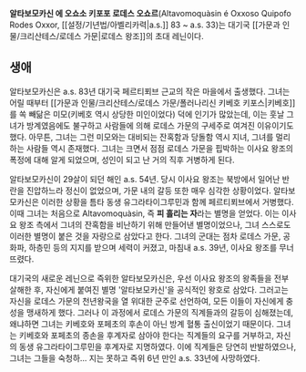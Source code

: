 **알타보모카신 에 오쇼소 키포포 로데스 오쇼르**(Altavomoquàsin é Oxxoso Quipofo Rodes Oxxor, [[설정/기년법/아벨리카력|a.s.]] 83 ~ a.s. 33)는 대기국 [[가문과 인물/크리산테스/로데스 가문|로데스 왕조]]의 초대 레닌이다.

## 생애
알타보모카신은 a.s. 83년 대기국 페르티푀브 근교의 작은 마을에서 출생했다. 그녀는 어릴 때부터 [[가문과 인물/크리산테스/로데스 가문/폴러나리신 키베호 키포스|키베호]]를 쏙 빼닮은 미모(키베호 역시 상당한 미인이었다) 덕에 인기가 많았는데, 이는 훗날 그녀가 방계였음에도 불구하고 사람들에 의해 로데스 가문의 구세주로 여겨진 이유이기도 했다. 아무튼, 그녀는 그런 미모와는 대비되는 잔혹함과 당돌함 역시 지녀, 그녀를 멀리하는 사람들 역시 존재했다. 그녀는 크면서 점점 로데스 가문을 핍박하는 이사요 왕조의 폭정에 대해 알게 되었으며, 성인이 되고 난 거의 직후 거병하게 된다.

알타보모카신이 29살이 되던 해인 a.s. 54년. 당시 이사요 왕조는 북방에서 일어난 반란을 진압하느라 정신이 없었으며, 가문 내의 갈등 또한 매우 심각한 상황이었다. 알타보모카신은 이러한 상황을 틈타 동생 유그라타이그루민과 함께 페르티푀브에서 거병했다. 이때 그녀는 처음으로 Altavomoquàsin, 즉 **피 흘리는 자**라는 별명을 얻었다. 이는 이사요 왕조 측에서 그녀의 잔혹함을 비난하기 위해 만들어낸 별명이었으나, 그녀 스스로도 이러한 별명이 붙은 것을 자랑으로 삼았다고 한다. 그녀의 군대는 점차 로데스 가문, 공화파, 하층민 등의 지지를 받으며 세력이 커졌고, 마침내 a.s. 39년, 이사요 왕조를 무너뜨렸다.

대기국의 새로운 레닌으로 즉위한 알타보모카신은, 우선 이사요 왕조의 왕족들을 전부 살해한 후, 자신에게 붙여진 별명 '알타보모카신'을 공식적인 왕호로 삼았다. 그러고는 자신을 로데스 가문의 천년왕국을 열 위대한 군주로 선언하여, 모든 이들이 자신에게 충성을 맹새하게 했다. 그러나 이 과정에서 로데스 가문의 직계들과의 갈등이 심해졌는데, 왜냐하면 그녀는 키베호와 포페초의 후손이 아닌 방계 혈통 출신이었기 때문이다. 그녀는 키베호와 포페초의 종손을 후계자로 삼아야 한다는 직계들의 요구를 거부하고, 자신의 동생 유그라타이그루민을 후계자로 지명하였다. 이에 직계들은 당연히 반발하였으나, 그녀는 그들을 숙청하... 지는 못하고 즉위 6년 만인 a.s. 33년에 사망하였다.